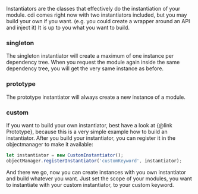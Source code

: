 Instantiators are the classes that effectively do the instantiation of your module. 
cdi comes right now with two instantiators included, but you may build your own if you want.
(e.g. you could create a wrapper around an API and inject it) It is up to you what you want 
to build.

### singleton
The singleton instantiator will create a maximum of one instance per dependency tree. When you request 
the module again inside the same dependency tree, you will get the very same instance as before.

### prototype
The prototype instantiator will always create a new instance of a module.

### custom
If you want to build your own instantiator, best have a look at {@link Prototype}, because this is 
a very simple example how to build an instantiator.
After you build your instantiator, you can register it in the objectmanager to make it available:
```js
let instantiator = new CustomInstantiator();
objectManager.registerInstantiator('customKeyword', instantiator);
```
And there we go, now you can create instances with you own instantiator and build whatever you want.
Just set the scope of your modules, you want to instantiate with your custom instantiator, to your
custom keyword.